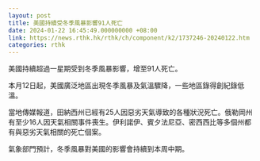 ```yaml
---
layout: post
title: 美國持續受冬季風暴影響91人死亡
date: 2024-01-22 16:45:49.000000000 +08:00
link: https://news.rthk.hk/rthk/ch/component/k2/1737246-20240122.htm
categories: rthk
---
```


美國持續超過一星期受到冬季風暴影響，增至91人死亡。

本月12日起，美國廣泛地區出現冬季風暴及氣溫驟降，一些地區錄得創紀錄低溫。

當地傳媒報道，田納西州已經有25人因惡劣天氣導致的各種狀況死亡。俄勒岡州有至少16人因天氣相關事件喪生。伊利諾伊、賓夕法尼亞、密西西比等多個州都有與惡劣天氣相關的死亡個案。

氣象部門預計，冬季風暴對美國的影響會持續到本周中期。
